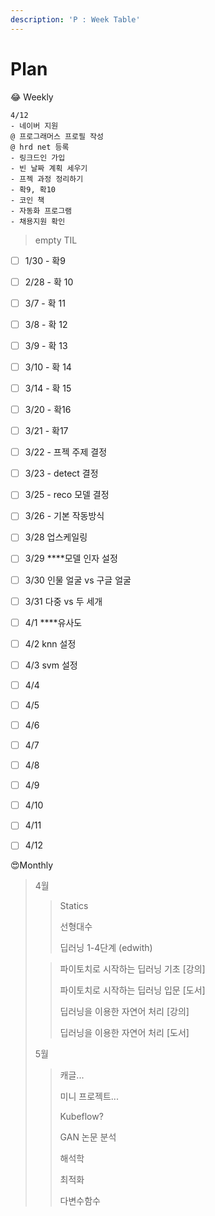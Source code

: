 ```yaml
---
description: 'P : Week Table'
---
```


# Plan

😂 Weekly

```text
4/12
- 네이버 지원
@ 프로그래머스 프로필 작성
@ hrd net 등록
- 링크드인 가입
- 빈 날짜 계획 세우기
- 프젝 과정 정리하기
- 확9, 확10
- 코인 책
- 자동화 프로그램
- 채용지원 확인

```



> empty TIL

* [ ] 1/30 - 확9
* [ ] 2/28 - 확 10
* [ ] 3/7 - 확 11
* [ ] 3/8 - 확 12 
* [ ] 3/9 - 확 13
* [ ] 3/10 - 확 14
* [ ] 3/14 - 확 15
* [ ] 3/20 - 확16
* [ ] 3/21 - 확17
* [ ] 3/22 - 프젝 주제 결정
* [ ] 3/23 - detect 결정
* [ ] 3/25 - reco 모델 결정
* [ ] 3/26 - 기본 작동방식
* [ ] 3/28 업스케일링
* [ ] 3/29 ****모델 인자 설정
* [ ] 3/30 인물 얼굴 vs 구글 얼굴
* [ ] 3/31 다중 vs 두 세개
* [ ] 4/1 ****유사도
* [ ] 4/2 knn 설정
* [ ] 4/3  svm 설정
* [ ] 4/4 
* [ ] 4/5 
* [ ] 4/6 
* [ ] 4/7 
* [ ] 4/8
* [ ] 4/9
* [ ] 4/10
* [ ] 4/11
* [ ] 4/12





😍Monthly

> 4월
>
> > Statics
> >
> > 선형대수
> >
> > 딥러닝 1-4단계 \(edwith\)
>
> > 파이토치로 시작하는 딥러닝 기초 \[강의\]
> >
> > 파이토치로 시작하는 딥러닝 입문 \[도서\]
> >
> > 딥러닝을 이용한 자연어 처리 \[강의\]
> >
> > 딥러닝을 이용한 자연어 처리 \[도서\]
>
> 5월
>
> > 캐글...
> >
> > 미니 프로젝트...
> >
> > Kubeflow?
> >
> > GAN 논문 분석
> >
> > 해석학
> >
> > 최적화
> >
> > 다변수함수

